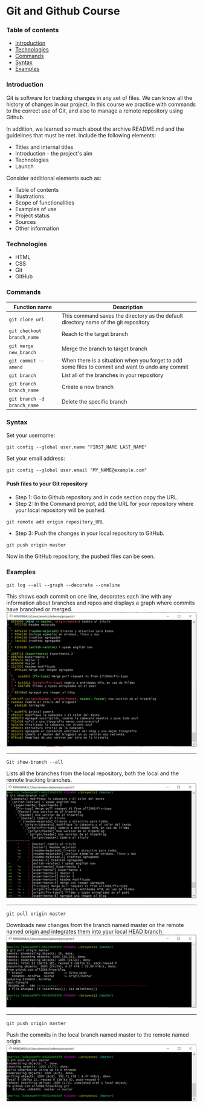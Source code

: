 # Git and Github Course

### Table of contents
* [Introduction](#introduction) 
* [Technologies](#technologies)
* [Commands](#commands)
* [Syntax](#syntax)
* [Examples](#examples)




### Introduction
Git is software for tracking changes in any set of files. We can know all the history of changes in our project.
In this course we practice with commands to the correct use of Git, and also to manage a remote repository using Github.

In addition, we learned so much about the archive README.md and the guidelines that must be met.
Include the following elements:
* Titles and internal titles
* Introduction - the project's aim
* Technologies
* Launch

Consider additional elements such as: 
* Table of contents
* Illustrations
* Scope of functionalities 
* Examples of use
* Project status 
* Sources
* Other information

### Technologies
* HTML
* CSS
* Git
* GitHub

### Commands
| Function name | Description                    |
| ------------- | ------------------------------ |
| `git clone url`      | This command saves the directory as the default directory name of the git repository       |
| `git checkout branch_name`   |  Reach to the target branch    | 
| `git merge new_branch`   | Merge the branch to target branch    | 
| `git commit --amend`   |  When there is a situation when you forget to add some files to commit and want to undo any commit     | 
| `git branch`   |  List all of the branches in your repository     | 
| `git branch branch_name`   |  Create a new branch    | 
| `git branch -d branch_name`   |  Delete the specific branch     | 



### Syntax
Set your username:
```
git config --global user.name "FIRST_NAME LAST_NAME"
```
Set your email address:
```
git config --global user.email "MY_NAME@example.com"
```

#### Push files to your Git repository
* Step 1: Go to Github repository and in code section copy the URL.
* Step 2: In the Command prompt, add the URL for your repository where your local repository will be pushed.
```
git remote add origin repository_URL
```
* Step 3: Push the changes in your local repository to GitHub.
```
git push origin master
```
Now in the GitHub repository, the pushed files can be seen.


### Examples

```
git log --all --graph --decorate --oneline   
```
This shows each commit on one line, decorates each line with any information about branches and repos and displays a graph where commits have branched or merged.
![](imagenes/1.jpg)
******************************
```
Git show-branch --all
```
Lists all the branches from the local repository, both the local and the remote tracking branches.
![](imagenes/2.jpg)
******************************
```
git pull origin master
```
Downloads new changes from the branch named master on the remote named origin and integrates them into your local HEAD branch
![](imagenes/3.jpg)
******************************
```
git push origin master
```
Push the commits in the local branch named master to the remote named origin
![](imagenes/4.jpg)

                

